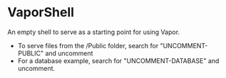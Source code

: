 # VaporShell

An empty shell to serve as a starting point for using Vapor.

* To serve files from the /Public folder, search for "UNCOMMENT-PUBLIC" and uncomment
* For a database example, search for "UNCOMMENT-DATABASE" and uncomment.


